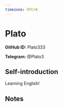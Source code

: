 ```yaml
---
timezone: UTC+8
---
```


# Plato

**GitHub ID:** Plato333

**Telegram:** @Plato3

## Self-introduction

Learning English!

## Notes

<!-- Content_START -->


<!-- Content_END -->
